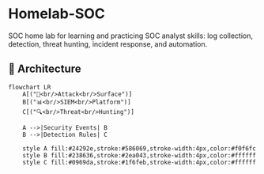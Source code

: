 # Homelab-SOC
SOC home lab for learning and practicing SOC analyst skills: log collection, detection, threat hunting, incident response, and automation.

## 🧩 Architecture
```mermaid
flowchart LR
    A[("🎯<br/>Attack<br/>Surface")]
    B[("📊<br/>SIEM<br/>Platform")]
    C[("🔍<br/>Threat<br/>Hunting")]
    
    A -->|Security Events| B
    B -->|Detection Rules| C
    
    style A fill:#24292e,stroke:#586069,stroke-width:4px,color:#f0f6fc
    style B fill:#238636,stroke:#2ea043,stroke-width:4px,color:#ffffff
    style C fill:#0969da,stroke:#1f6feb,stroke-width:4px,color:#ffffff
```
